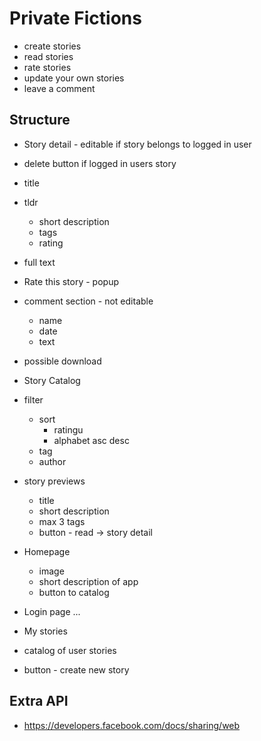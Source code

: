 # Private Fictions


- create stories
- read stories
- rate stories
- update your own stories
- leave a comment


## Structure
 - Story detail - editable if story belongs to logged in user
  - delete button if logged in users story
  - title
  - tldr 
    - short description
    - tags
    - rating
  - full text
  - Rate this story - popup
  - comment section - not editable
    - name
    - date
    - text
  - possible download
 
 
 - Story Catalog
  - filter
    - sort
      - ratingu
      - alphabet asc desc
    - tag
    - author
  - story previews
    - title
    - short description
    - max 3 tags
    - button - read -> story detail
  
  - Homepage
    - image
    - short description of app
    - button to catalog
    
  - Login page
   ...
 
  - My stories
   - catalog of user stories
   - button - create new story
  
  
  ## Extra API
  - https://developers.facebook.com/docs/sharing/web
  
   
 
